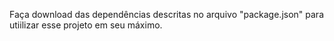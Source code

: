 Faça download das dependências descritas no arquivo "package.json" para utiilizar esse projeto em seu máximo.
